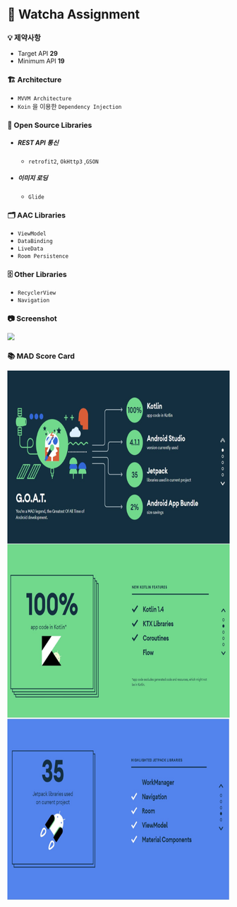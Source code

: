 # 📍 Watcha Assignment

### 💡 제약사항

- Target API **29**
- Minimum API **19**

###  🏗 Architecture
- `MVVM Architecture`
- `Koin` 을 이용한 `Dependency Injection`

### 📂 Open Source Libraries
- #####  REST API 통신
  - `retrofit2`, `OkHttp3` ,`GSON` 

- #####  이미지 로딩
  - `Glide`

### 🗂 AAC Libraries
 - `ViewModel`
 - `DataBinding`
 - `LiveData`
 - `Room Persistence`

###  🗄 Other Libraries
 - `RecyclerView`
 - `Navigation`

### 📷 Screenshot
<p align="left">
<img width = "400" src="/previews/watcha-simul.gif"/>
</p>

### 📚 MAD Score Card

<p align="center">
<img height = "1200" src="/previews/MAD_score_card.jpg"/>
</p>

